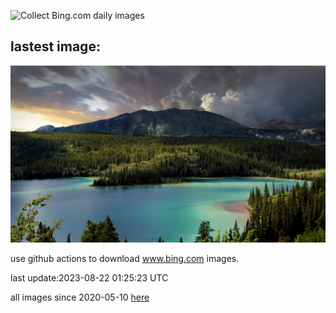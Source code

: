 ![Collect Bing.com daily images](https://github.com/counter2015/bing-daily-images/workflows/Collect%20Bing.com%20daily%20images/badge.svg)
## lastest image:
![](images/EmeraldLakeYukon.jpg)

use github actions to download www.bing.com images.

last update:2023-08-22 01:25:23 UTC

all images since 2020-05-10 [here](https://github.com/counter2015/bing-daily-images/tree/master/images) 
